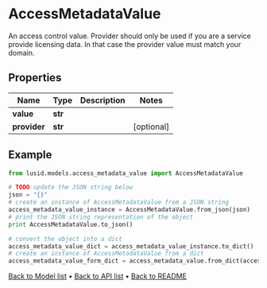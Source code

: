 # AccessMetadataValue

An access control value. Provider should only be used if you are a service provide licensing data. In that case  the provider value must match your domain.

## Properties
Name | Type | Description | Notes
------------ | ------------- | ------------- | -------------
**value** | **str** |  | 
**provider** | **str** |  | [optional] 

## Example

```python
from lusid.models.access_metadata_value import AccessMetadataValue

# TODO update the JSON string below
json = "{}"
# create an instance of AccessMetadataValue from a JSON string
access_metadata_value_instance = AccessMetadataValue.from_json(json)
# print the JSON string representation of the object
print AccessMetadataValue.to_json()

# convert the object into a dict
access_metadata_value_dict = access_metadata_value_instance.to_dict()
# create an instance of AccessMetadataValue from a dict
access_metadata_value_form_dict = access_metadata_value.from_dict(access_metadata_value_dict)
```
[Back to Model list](../README.md#documentation-for-models) &#8226; [Back to API list](../README.md#documentation-for-api-endpoints) &#8226; [Back to README](../README.md)


